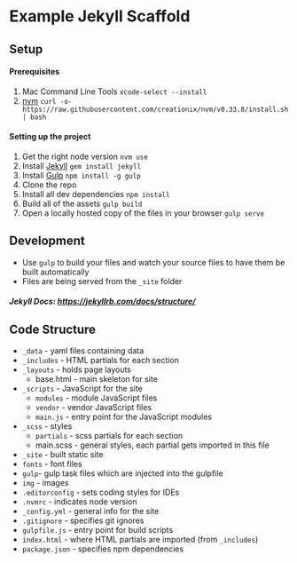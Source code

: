# Example Jekyll Scaffold

## Setup

#### Prerequisites
1. Mac Command Line Tools `xcode-select --install`
2. [nvm](https://github.com/creationix/nvm) `curl -o- https://raw.githubusercontent.com/creationix/nvm/v0.33.8/install.sh | bash`

#### Setting up the project
1. Get the right node version `nvm use`
2. Install [Jekyll](http://jekyllrb.com/) `gem install jekyll`
3. Install [Gulp](http://gulpjs.com/) `npm install -g gulp`
4. Clone the repo
5. Install all dev dependencies `npm install`
6. Build all of the assets `gulp build`
7. Open a locally hosted copy of the files in your browser `gulp serve`

## Development
- Use `gulp` to build your files and watch your source files to have them be built automatically
- Files are being served from the `_site` folder

##### Jekyll Docs: https://jekyllrb.com/docs/structure/

## Code Structure

* `_data` - yaml files containing data
* `_includes` - HTML partials for each section
* `_layouts` - holds page layouts
  * base.html - main skeleton for site
* `_scripts` - JavaScript for the site
  * `modules` - module JavaScript files
  * `vendor` - vendor JavaScript files
  * `main.js` - entry point for the JavaScript modules
* `_scss` - styles
  * `partials` - scss partials for each section
  * main.scss - general styles, each partial gets imported in this file
* `_site` - built static site
* `fonts` - font files
* `gulp`- gulp task files which are injected into the gulpfile
* `img` - images
* `.editorconfig` - sets coding styles for IDEs
* `.nvmrc` - indicates node version
* `_config.yml` - general info for the site
* `.gitignore` - specifies git ignores
* `gulpfile.js` - entry point for build scripts
* `index.html` - where HTML partials are imported (from `_includes`)
* `package.json` - specifies npm dependencies
